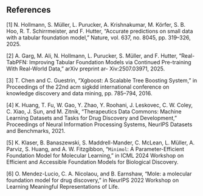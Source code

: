 ## References

[1] N. Hollmann, S. Müller, L. Purucker, A. Krishnakumar, M. Körfer, S. B. Hoo, R. T. Schirrmeister, and F. Hutter, “Accurate predictions on small data with a tabular foundation model,” Nature, vol. 637, no. 8045, pp. 319–326, 2025.

[2] A. Garg, M. Ali, N. Hollmann, L. Purucker, S. Müller, and F. Hutter, “Real-TabPFN: Improving
Tabular Foundation Models via Continued Pre-training With Real-World Data,” arXiv preprint ar-
Xiv:2507.03971, 2025.

[3] T. Chen and C. Guestrin, “Xgboost: A Scalable Tree Boosting System,” in Proceedings of the 22nd
acm sigkdd international conference on knowledge discovery and data mining, pp. 785–794, 2016.

[4] K. Huang, T. Fu, W. Gao, Y. Zhao, Y. Roohani, J. Leskovec, C. W. Coley, C. Xiao, J. Sun, and
M. Zitnik, “Therapeutics Data Commons: Machine Learning Datasets and Tasks for Drug Discovery
and Development,” Proceedings of Neural Information Processing Systems, NeurIPS Datasets and
Benchmarks, 2021.

[5] K. Klaser, B. Banaszewski, S. Maddrell-Mander, C. McLean, L. Müller, A. Parviz, S. Huang, and
A. W. Fitzgibbon, “`Minimol`: A Parameter-Efficient Foundation Model for Molecular Learning,” in
ICML 2024 Workshop on Efficient and Accessible Foundation Models for Biological Discovery.

[6] O. Mendez-Lucio, C. A. Nicolaou, and B. Earnshaw, “Mole: a molecular foundation model for
drug discovery,” in NeurIPS 2022 Workshop on Learning Meaningful Representations of Life.